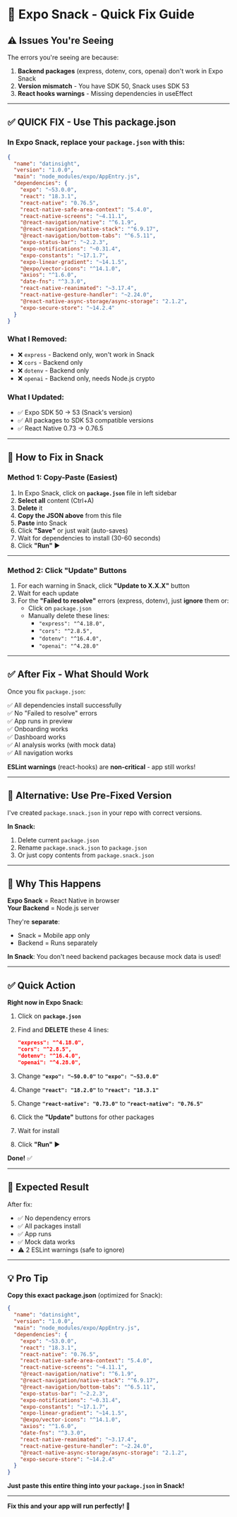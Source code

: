 # 🔧 Expo Snack - Quick Fix Guide

## ⚠️ Issues You're Seeing

The errors you're seeing are because:
1. **Backend packages** (express, dotenv, cors, openai) don't work in Expo Snack
2. **Version mismatch** - You have SDK 50, Snack uses SDK 53
3. **React hooks warnings** - Missing dependencies in useEffect

---

## ✅ **QUICK FIX - Use This package.json**

### **In Expo Snack, replace your `package.json` with this:**

```json
{
  "name": "datinsight",
  "version": "1.0.0",
  "main": "node_modules/expo/AppEntry.js",
  "dependencies": {
    "expo": "~53.0.0",
    "react": "18.3.1",
    "react-native": "0.76.5",
    "react-native-safe-area-context": "5.4.0",
    "react-native-screens": "~4.11.1",
    "@react-navigation/native": "^6.1.9",
    "@react-navigation/native-stack": "^6.9.17",
    "@react-navigation/bottom-tabs": "^6.5.11",
    "expo-status-bar": "~2.2.3",
    "expo-notifications": "~0.31.4",
    "expo-constants": "~17.1.7",
    "expo-linear-gradient": "~14.1.5",
    "@expo/vector-icons": "^14.1.0",
    "axios": "^1.6.0",
    "date-fns": "^3.3.0",
    "react-native-reanimated": "~3.17.4",
    "react-native-gesture-handler": "~2.24.0",
    "@react-native-async-storage/async-storage": "2.1.2",
    "expo-secure-store": "~14.2.4"
  }
}
```

### **What I Removed:**
- ❌ `express` - Backend only, won't work in Snack
- ❌ `cors` - Backend only
- ❌ `dotenv` - Backend only
- ❌ `openai` - Backend only, needs Node.js crypto

### **What I Updated:**
- ✅ Expo SDK 50 → 53 (Snack's version)
- ✅ All packages to SDK 53 compatible versions
- ✅ React Native 0.73 → 0.76.5

---

## 🎯 **How to Fix in Snack**

### **Method 1: Copy-Paste (Easiest)**

1. In Expo Snack, click on **`package.json`** file in left sidebar
2. **Select all** content (Ctrl+A)
3. **Delete** it
4. **Copy the JSON above** from this file
5. **Paste** into Snack
6. Click **"Save"** or just wait (auto-saves)
7. Wait for dependencies to install (30-60 seconds)
8. Click **"Run"** ▶️

---

### **Method 2: Click "Update" Buttons**

1. For each warning in Snack, click **"Update to X.X.X"** button
2. Wait for each update
3. For the **"Failed to resolve"** errors (express, dotenv), just **ignore** them or:
   - Click on `package.json`
   - Manually delete these lines:
     - `"express": "^4.18.0",`
     - `"cors": "^2.8.5",`
     - `"dotenv": "^16.4.0",`
     - `"openai": "^4.28.0"`

---

## ✅ **After Fix - What Should Work**

Once you fix `package.json`:

✅ All dependencies install successfully  
✅ No "Failed to resolve" errors  
✅ App runs in preview  
✅ Onboarding works  
✅ Dashboard works  
✅ AI analysis works (with mock data)  
✅ All navigation works  

**ESLint warnings** (react-hooks) are **non-critical** - app still works!

---

## 🚀 **Alternative: Use Pre-Fixed Version**

I've created `package.snack.json` in your repo with correct versions.

**In Snack:**
1. Delete current `package.json`
2. Rename `package.snack.json` to `package.json`
3. Or just copy contents from `package.snack.json`

---

## 📱 **Why This Happens**

**Expo Snack** = React Native in browser  
**Your Backend** = Node.js server  

They're **separate**:
- Snack = Mobile app only
- Backend = Runs separately

**In Snack**: You don't need backend packages because mock data is used!

---

## ✅ **Quick Action**

**Right now in Expo Snack:**

1. Click on **`package.json`**
2. Find and **DELETE** these 4 lines:
   ```json
   "express": "^4.18.0",
   "cors": "^2.8.5",
   "dotenv": "^16.4.0",
   "openai": "^4.28.0",
   ```

3. Change **`"expo": "~50.0.0"`** to **`"expo": "~53.0.0"`**

4. Change **`"react": "18.2.0"`** to **`"react": "18.3.1"`**

5. Change **`"react-native": "0.73.0"`** to **`"react-native": "0.76.5"`**

6. Click the **"Update"** buttons for other packages

7. Wait for install

8. Click **"Run"** ▶️

**Done!** ✅

---

## 🎯 **Expected Result**

After fix:
- ✅ No dependency errors
- ✅ All packages install
- ✅ App runs
- ✅ Mock data works
- ⚠️ 2 ESLint warnings (safe to ignore)

---

## 💡 **Pro Tip**

**Copy this exact package.json** (optimized for Snack):

```json
{
  "name": "datinsight",
  "version": "1.0.0",
  "main": "node_modules/expo/AppEntry.js",
  "dependencies": {
    "expo": "~53.0.0",
    "react": "18.3.1",
    "react-native": "0.76.5",
    "react-native-safe-area-context": "5.4.0",
    "react-native-screens": "~4.11.1",
    "@react-navigation/native": "^6.1.9",
    "@react-navigation/native-stack": "^6.9.17",
    "@react-navigation/bottom-tabs": "^6.5.11",
    "expo-status-bar": "~2.2.3",
    "expo-notifications": "~0.31.4",
    "expo-constants": "~17.1.7",
    "expo-linear-gradient": "~14.1.5",
    "@expo/vector-icons": "^14.1.0",
    "axios": "^1.6.0",
    "date-fns": "^3.3.0",
    "react-native-reanimated": "~3.17.4",
    "react-native-gesture-handler": "~2.24.0",
    "@react-native-async-storage/async-storage": "2.1.2",
    "expo-secure-store": "~14.2.4"
  }
}
```

**Just paste this entire thing into your `package.json` in Snack!**

---

**Fix this and your app will run perfectly!** 🎉


